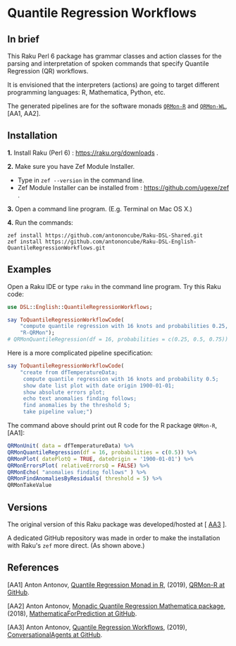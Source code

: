 # Quantile Regression Workflows 

## In brief

This Raku Perl 6 package has grammar classes and action classes for the parsing and
interpretation of spoken commands that specify Quantile Regression (QR) workflows.

It is envisioned that the interpreters (actions) are going to target different
programming languages: R, Mathematica, Python, etc.

The generated pipelines are for the software monads 
[`QRMon-R`](https://github.com/antononcube/QRMon-R) 
and
[`QRMon-WL`](https://github.com/antononcube/MathematicaForPrediction/blob/master/MonadicProgramming/MonadicQuantileRegression.m),
\[AA1, AA2\].
  
## Installation

**1.** Install Raku (Perl 6) : https://raku.org/downloads . 

**2.** Make sure you have Zef Module Installer. 
 
   - Type in `zef --version` in the command line.
   - Zef Module Installer can be installed from : https://github.com/ugexe/zef .

**3.** Open a command line program. (E.g. Terminal on Mac OS X.)

**4.** Run the commands:

```
zef install https://github.com/antononcube/Raku-DSL-Shared.git
zef install https://github.com/antononcube/Raku-DSL-English-QuantileRegressionWorkflows.git
```


## Examples

Open a Raku IDE or type `raku` in the command line program. Try this Raku code:

```raku
use DSL::English::QuantileRegressionWorkflows;

say ToQuantileRegressionWorkflowCode(
    "compute quantile regression with 16 knots and probabilities 0.25, 0.5 and 0.75",
    "R-QRMon");
# QRMonQuantileRegression(df = 16, probabilities = c(0.25, 0.5, 0.75))
``` 
    
Here is a more complicated pipeline specification:

```raku
say ToQuantileRegressionWorkflowCode(
    "create from dfTemperatureData;
     compute quantile regression with 16 knots and probability 0.5;
     show date list plot with date origin 1900-01-01;
     show absolute errors plot;
     echo text anomalies finding follows;
     find anomalies by the threshold 5;
     take pipeline value;")
```

The command above should print out R code for the R package `QRMon-R`, \[AA1\]:

```r
QRMonUnit( data = dfTemperatureData) %>%
QRMonQuantileRegression(df = 16, probabilities = c(0.5)) %>%
QRMonPlot( datePlotQ = TRUE, dateOrigin = '1900-01-01') %>%
QRMonErrorsPlot( relativeErrorsQ = FALSE) %>%
QRMonEcho( "anomalies finding follows" ) %>%
QRMonFindAnomaliesByResiduals( threshold = 5) %>%
QRMonTakeValue
```    
## Versions

The original version of this Raku package was developed/hosted at 
\[ [AA3](https://github.com/antononcube/ConversationalAgents/tree/master/Packages/Perl6/QuantileRegressionWorkflows) \].

A dedicated GitHub repository was made in order to make the installation with Raku's `zef` more direct. 
(As shown above.)

## References

\[AA1\] Anton Antonov,
[Quantile Regression Monad in R](https://github.com/antononcube/QRMon-R), 
(2019),
[QRMon-R at GitHub](https://github.com/antononcube/QRMon-R).

\[AA2\] Anton Antonov,
[Monadic Quantile Regression Mathematica package](https://github.com/antononcube/MathematicaForPrediction/blob/master/MonadicProgramming/MonadicQuantileRegression.m), 
(2018),
[MathematicaForPrediction at GitHub](https://github.com/antononcube/MathematicaForPrediction).

\[AA3\] Anton Antonov,
[Quantile Regression Workflows](https://github.com/antononcube/ConversationalAgents/tree/master/Packages/Perl6/QuantileRegressionWorkflows),
(2019),
[ConversationalAgents at GitHub](https://github.com/antononcube/ConversationalAgents).